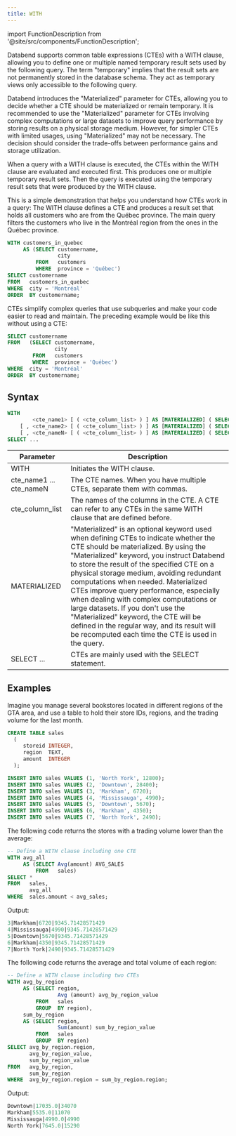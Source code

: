 ```yaml
---
title: WITH
---
```

import FunctionDescription from '@site/src/components/FunctionDescription';

<FunctionDescription description="Introduced or updated: v1.2.38"/>

Databend supports common table expressions (CTEs) with a WITH clause, allowing you to define one or multiple named temporary result sets used by the following query. The term "temporary" implies that the result sets are not permanently stored in the database schema. They act as temporary views only accessible to the following query.

Databend introduces the "Materialized" parameter for CTEs, allowing you to decide whether a CTE should be materialized or remain temporary. It is recommended to use the "Materialized" parameter for CTEs involving complex computations or large datasets to improve query performance by storing results on a physical storage medium. However, for simpler CTEs with limited usages, using "Materialized" may not be necessary. The decision should consider the trade-offs between performance gains and storage utilization.

When a query with a WITH clause is executed, the CTEs within the WITH clause are evaluated and executed first. This produces one or multiple temporary result sets. Then the query is executed using the temporary result sets that were produced by the WITH clause. 

This is a simple demonstration that helps you understand how CTEs work in a query: The WITH clause defines a CTE and produces a result set that holds all customers who are from the Québec province. The main query filters the customers who live in the Montréal region from the ones in the Québec province.

```sql
WITH customers_in_quebec 
     AS (SELECT customername, 
                city 
         FROM   customers 
         WHERE  province = 'Québec') 
SELECT customername 
FROM   customers_in_quebec
WHERE  city = 'Montréal' 
ORDER  BY customername; 
```

CTEs simplify complex queries that use subqueries and make your code easier to read and maintain. The preceding example would be like this without using a CTE:

```sql
SELECT customername 
FROM   (SELECT customername, 
               city 
        FROM   customers 
        WHERE  province = 'Québec') 
WHERE  city = 'Montréal' 
ORDER  BY customername; 
```

## Syntax

```sql    
WITH
        <cte_name1> [ ( <cte_column_list> ) ] AS [MATERIALIZED] ( SELECT ...  )
    [ , <cte_name2> [ ( <cte_column_list> ) ] AS [MATERIALIZED] ( SELECT ...  ) ]
    [ , <cte_nameN> [ ( <cte_column_list> ) ] AS [MATERIALIZED] ( SELECT ...  ) ]
SELECT ...
```

| Parameter               	| Description                                                                                                                                                                                                                                                                                                                                                                                                                                                                                                                                                                           	|
|-------------------------	|---------------------------------------------------------------------------------------------------------------------------------------------------------------------------------------------------------------------------------------------------------------------------------------------------------------------------------------------------------------------------------------------------------------------------------------------------------------------------------------------------------------------------------------------------------------------------------------	|
| WITH                    	| Initiates the WITH clause.                                                                                                                                                                                                                                                                                                                                                                                                                                                                                                                                                            	|
| cte_name1 ... cte_nameN 	| The CTE names. When you have multiple CTEs, separate them with commas.                                                                                                                                                                                                                                                                                                                                                                                                                                                                                                                	|
| cte_column_list         	| The names of the columns in the CTE. A CTE can refer to any CTEs in the same WITH clause that are defined before.                                                                                                                                                                                                                                                                                                                                                                                                                                                                     	|
| MATERIALIZED            	| "Materialized" is an optional keyword used when defining CTEs to indicate whether the CTE should be materialized. By using the "Materialized" keyword, you instruct Databend to store the result of the specified CTE on a physical storage medium, avoiding redundant computations when needed. Materialized CTEs improve query performance, especially when dealing with complex computations or large datasets. If you don't use the "Materialized" keyword, the CTE will be defined in the regular way, and its result will be recomputed each time the CTE is used in the query. 	|
| SELECT ...              	| CTEs are mainly used with the SELECT statement.                                                                                                                                                                                                                                                                                                                                                                                                                                                                                                                                       	|

## Examples

Imagine you manage several bookstores located in different regions of the GTA area, and use a table to hold their store IDs, regions, and the trading volume for the last month.

```sql
CREATE TABLE sales 
  ( 
     storeid INTEGER, 
     region  TEXT, 
     amount  INTEGER 
  ); 

INSERT INTO sales VALUES (1, 'North York', 12800);
INSERT INTO sales VALUES (2, 'Downtown', 28400);
INSERT INTO sales VALUES (3, 'Markham', 6720);
INSERT INTO sales VALUES (4, 'Mississauga', 4990);
INSERT INTO sales VALUES (5, 'Downtown', 5670);
INSERT INTO sales VALUES (6, 'Markham', 4350);
INSERT INTO sales VALUES (7, 'North York', 2490);
```

The following code returns the stores with a trading volume lower than the average:

```sql
-- Define a WITH clause including one CTE
WITH avg_all 
     AS (SELECT Avg(amount) AVG_SALES 
         FROM   sales) 
SELECT * 
FROM   sales, 
       avg_all 
WHERE  sales.amount < avg_sales;
```

Output:

```sql
3|Markham|6720|9345.71428571429
4|Mississauga|4990|9345.71428571429
5|Downtown|5670|9345.71428571429
6|Markham|4350|9345.71428571429
7|North York|2490|9345.71428571429
```

The following code returns the average and total volume of each region:

```sql
-- Define a WITH clause including two CTEs
WITH avg_by_region 
     AS (SELECT region, 
                Avg (amount) avg_by_region_value 
         FROM   sales 
         GROUP  BY region), 
     sum_by_region 
     AS (SELECT region, 
                Sum(amount) sum_by_region_value 
         FROM   sales 
         GROUP  BY region) 
SELECT avg_by_region.region, 
       avg_by_region_value, 
       sum_by_region_value 
FROM   avg_by_region, 
       sum_by_region 
WHERE  avg_by_region.region = sum_by_region.region; 
```

Output:

```sql
Downtown|17035.0|34070
Markham|5535.0|11070
Mississauga|4990.0|4990
North York|7645.0|15290
```